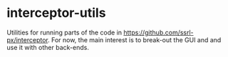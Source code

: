 # interceptor-utils
Utilities for running parts of the code in https://github.com/ssrl-px/interceptor. For now, the main interest is to break-out the GUI and and use it with other back-ends.
